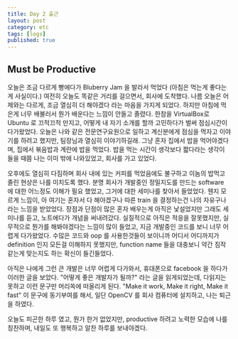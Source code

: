 ```yaml
---
title: Day 2 출근
layout: post
category: etc
tags: [logs]
published: true
---
```


## Must be Productive

오늘은 조금 다르게 빵에다가 Bluberry Jam 을 발라서 먹었다 (아침은 먹는게 좋다는게 사실이다.) 여전히 오늘도 똑같은 거리를 걸으면서, 회사에 도착했다. 나름 오늘은 어제와는 다르게, 조금 열심히 더 해야겠다 라는 마음을 가지게 되었다. 하지만 아침에 먹은게 너무 배불러서 뭔가 배운다는 느낌이 안들고 졸렸다. 한참을 VirtualBox로 Ubuntu 로 끄적끄적 만지고, 어떻게 내 자기 소개를 할까 고민하다가 벌써 점심시간이 다가왔었다. 오늘은 나와 같은 전문연구요원으로 일하고 계신분에게 점심을 먹자고 이야기를 하려고 했지만, 팀장님과 열심히 이야기하길래. 그냥 혼자 집에서 밥을 먹어야겠다며, 집에서 볶음밥과 계란에 밥을 먹었다. 밥을 먹는 시간이 생각보다 짧다라는 생각이 들을 때쯤 나는 이미 밖에 나와있었고, 회사를 가고 있었다.

오후에도 열심히 다짐하며 회사 내에 있는 커피를 먹었음에도 불구하고 이놈의 밥먹고 졸린 현상은 나를 미치도록 했다. 분명 회사가 개발중인 정밀지도를 만드는 software 에 대한 어느정도 이해가 필요 했었고, 그거에 대한 세미나를 찾아서 들었었다. 웬지 모르게 느낌이, 아 여기는 혼자서 다 해야겠구나 따른 train 을 결정하는건 나의 자유구나 라는 느낌을 받았었다. 장점과 단점이 많은 혼자 배우는게 아직은 낯설었지만 그래도 세미나를 듣고, 노트에다가 개념을 써내려갔다. 실질적으로 아직은 적응을 잘못했지만, 실무적으로 뭔가를 해봐야겠다는 느낌이 많이 들었고, 지금 개발중인 코드를 보니 너무 어렵게 다가왔었다. 수많은 코드와 oop 를 사용한것들이 보이니까 어디서 어디까지가 definition 인지 모든걸 이해하지 못했지만, function name 들을 대충보니 약간 짐작같는게 맞는지도 하는 확신이 들긴들었다.

아직은 나에게 그런 큰 개발은 너무 어렵게 다가와서, 휴대폰으로 facebook 을 하다가 이러한 글을 보았다. "어떻게 좋은 개발자가 될까?"
라는 글을 읽게되었는데, 다읽지는 못하고 이런 문구만 머리쏙에 떠올리게 된다. "Make it work, Make it right, Make it fast" 이 문구에 동기부여를 해서, 일단 OpenCV 를 회사 컴퓨터에 설치하고, 나는 퇴근을 하였다.

오늘도 피곤한 하루 였고, 뭔가 한거 없었지만, productive 하려고 노력한 모습에 나를 칭찬하며, 내일도 또 행복하고 알찬 하루를 보내야겠다.
